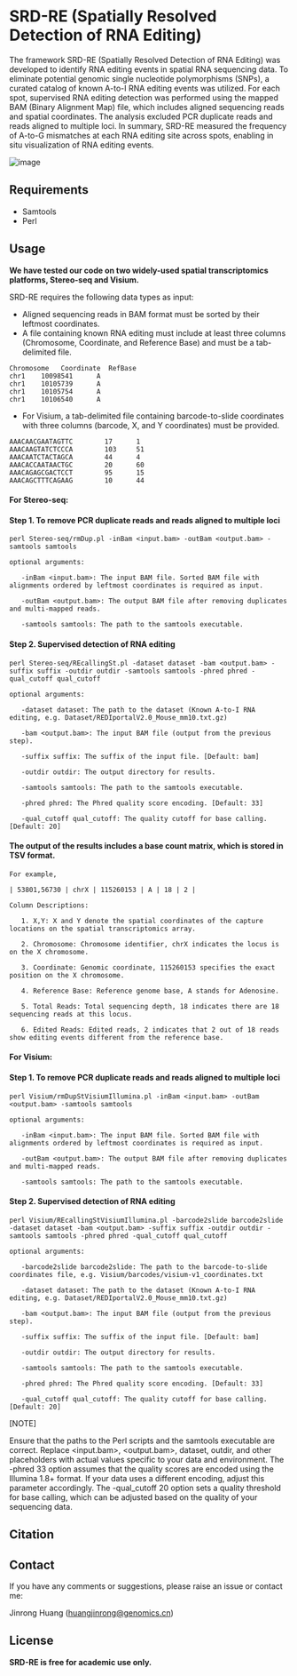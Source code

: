 # SRD-RE (Spatially Resolved Detection of RNA Editing)

The framework SRD-RE (Spatially Resolved Detection of RNA Editing) was developed to identify RNA editing events in spatial RNA sequencing data. To eliminate potential genomic single nucleotide polymorphisms (SNPs), a curated catalog of known A-to-I RNA editing events was utilized. For each spot, supervised RNA editing detection was performed using the mapped BAM (Binary Alignment Map) file, which includes aligned sequencing reads and spatial coordinates. The analysis excluded PCR duplicate reads and reads aligned to multiple loci. In summary, SRD-RE measured the frequency of A-to-G mismatches at each RNA editing site across spots, enabling in situ visualization of RNA editing events.

![image](https://github.com/user-attachments/assets/336e7f97-03c7-4623-9b4b-b156d92b2650)


## Requirements

- Samtools
- Perl


## Usage

**We have tested our code on two widely-used spatial transcriptomics platforms, Stereo-seq and Visium.**

SRD-RE requires the following data types as input:
- Aligned sequencing reads in BAM format must be sorted by their leftmost coordinates.
- A file containing known RNA editing must include at least three columns (Chromosome, Coordinate, and Reference Base) and must be a tab-delimited file.
```
Chromosome   Coordinate  RefBase
chr1    10098541      A
chr1    10105739      A
chr1    10105754      A
chr1    10106540      A
```
- For Visium, a tab-delimited file containing barcode-to-slide coordinates with three columns (barcode, X, and Y coordinates) must be provided.

```
AAACAACGAATAGTTC        17      1
AAACAAGTATCTCCCA        103     51
AAACAATCTACTAGCA        44      4
AAACACCAATAACTGC        20      60
AAACAGAGCGACTCCT        95      15
AAACAGCTTTCAGAAG        10      44
```

#### For Stereo-seq:

#### Step 1. To remove PCR duplicate reads and reads aligned to multiple loci
   
```
perl Stereo-seq/rmDup.pl -inBam <input.bam> -outBam <output.bam> -samtools samtools

optional arguments:

   -inBam <input.bam>: The input BAM file. Sorted BAM file with alignments ordered by leftmost coordinates is required as input.
   
   -outBam <output.bam>: The output BAM file after removing duplicates and multi-mapped reads.
   
   -samtools samtools: The path to the samtools executable.
```
   
#### Step 2. Supervised detection of RNA editing 

```   
perl Stereo-seq/REcallingSt.pl -dataset dataset -bam <output.bam> -suffix suffix -outdir outdir -samtools samtools -phred phred -qual_cutoff qual_cutoff

optional arguments:

   -dataset dataset: The path to the dataset (Known A-to-I RNA editing, e.g. Dataset/REDIportalV2.0_Mouse_mm10.txt.gz)

   -bam <output.bam>: The input BAM file (output from the previous step).

   -suffix suffix: The suffix of the input file. [Default: bam]

   -outdir outdir: The output directory for results.

   -samtools samtools: The path to the samtools executable.

   -phred phred: The Phred quality score encoding. [Default: 33]

   -qual_cutoff qual_cutoff: The quality cutoff for base calling. [Default: 20]
```


#### The output of the results includes a base count matrix, which is stored in TSV format.

```
For example,

| 53801,56730 | chrX | 115260153 | A | 18 | 2 |

Column Descriptions:

   1. X,Y: X and Y denote the spatial coordinates of the capture locations on the spatial transcriptomics array.

   2. Chromosome: Chromosome identifier, chrX indicates the locus is on the X chromosome.

   3. Coordinate: Genomic coordinate, 115260153 specifies the exact position on the X chromosome.

   4. Reference Base: Reference genome base, A stands for Adenosine.

   5. Total Reads: Total sequencing depth, 18 indicates there are 18 sequencing reads at this locus.

   6. Edited Reads: Edited reads, 2 indicates that 2 out of 18 reads show editing events different from the reference base.
```

#### For Visium:

#### Step 1. To remove PCR duplicate reads and reads aligned to multiple loci
   
```
perl Visium/rmDupStVisiumIllumina.pl -inBam <input.bam> -outBam <output.bam> -samtools samtools

optional arguments:

   -inBam <input.bam>: The input BAM file. Sorted BAM file with alignments ordered by leftmost coordinates is required as input. 

   -outBam <output.bam>: The output BAM file after removing duplicates and multi-mapped reads.

   -samtools samtools: The path to the samtools executable.
```

#### Step 2. Supervised detection of RNA editing 

```
perl Visium/REcallingStVisiumIllumina.pl -barcode2slide barcode2slide -dataset dataset -bam <output.bam> -suffix suffix -outdir outdir -samtools samtools -phred phred -qual_cutoff qual_cutoff

optional arguments:

   -barcode2slide barcode2slide: The path to the barcode-to-slide coordinates file, e.g. Visium/barcodes/visium-v1_coordinates.txt

   -dataset dataset: The path to the dataset (Known A-to-I RNA editing, e.g. Dataset/REDIportalV2.0_Mouse_mm10.txt.gz)

   -bam <output.bam>: The input BAM file (output from the previous step).

   -suffix suffix: The suffix of the input file. [Default: bam]

   -outdir outdir: The output directory for results.

   -samtools samtools: The path to the samtools executable.

   -phred phred: The Phred quality score encoding. [Default: 33]

   -qual_cutoff qual_cutoff: The quality cutoff for base calling. [Default: 20]
```
[NOTE]
   
   Ensure that the paths to the Perl scripts and the samtools executable are correct. Replace <input.bam>, <output.bam>, dataset, outdir, and other placeholders with actual values specific to your data and environment. The -phred 33 option assumes that the quality scores are encoded using the Illumina 1.8+ format. If your data uses a different encoding, adjust this parameter accordingly. The -qual_cutoff 20 option sets a quality threshold for base calling, which can be adjusted based on the quality of your sequencing data.
  
## Citation

## Contact

If you have any comments or suggestions, please raise an issue or contact me:

Jinrong Huang (huangjinrong@genomics.cn)

## License

**SRD-RE is free for academic use only.**



   
   

